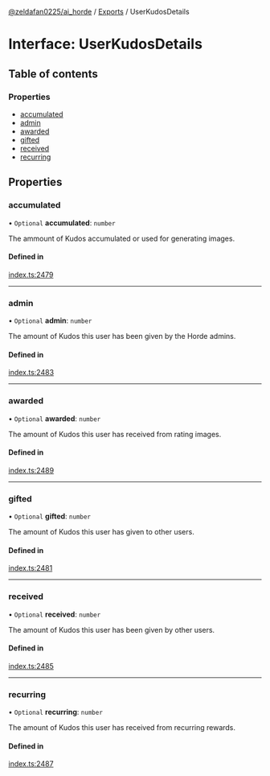 [@zeldafan0225/ai_horde](../README.md) / [Exports](../modules.md) / UserKudosDetails

# Interface: UserKudosDetails

## Table of contents

### Properties

- [accumulated](UserKudosDetails.md#accumulated)
- [admin](UserKudosDetails.md#admin)
- [awarded](UserKudosDetails.md#awarded)
- [gifted](UserKudosDetails.md#gifted)
- [received](UserKudosDetails.md#received)
- [recurring](UserKudosDetails.md#recurring)

## Properties

### accumulated

• `Optional` **accumulated**: `number`

The ammount of Kudos accumulated or used for generating images.

#### Defined in

[index.ts:2479](https://github.com/ZeldaFan0225/ai_horde/blob/ca96654/index.ts#L2479)

___

### admin

• `Optional` **admin**: `number`

The amount of Kudos this user has been given by the Horde admins.

#### Defined in

[index.ts:2483](https://github.com/ZeldaFan0225/ai_horde/blob/ca96654/index.ts#L2483)

___

### awarded

• `Optional` **awarded**: `number`

The amount of Kudos this user has received from rating images.

#### Defined in

[index.ts:2489](https://github.com/ZeldaFan0225/ai_horde/blob/ca96654/index.ts#L2489)

___

### gifted

• `Optional` **gifted**: `number`

The amount of Kudos this user has given to other users.

#### Defined in

[index.ts:2481](https://github.com/ZeldaFan0225/ai_horde/blob/ca96654/index.ts#L2481)

___

### received

• `Optional` **received**: `number`

The amount of Kudos this user has been given by other users.

#### Defined in

[index.ts:2485](https://github.com/ZeldaFan0225/ai_horde/blob/ca96654/index.ts#L2485)

___

### recurring

• `Optional` **recurring**: `number`

The amount of Kudos this user has received from recurring rewards.

#### Defined in

[index.ts:2487](https://github.com/ZeldaFan0225/ai_horde/blob/ca96654/index.ts#L2487)
